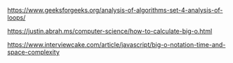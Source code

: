

https://www.geeksforgeeks.org/analysis-of-algorithms-set-4-analysis-of-loops/

https://justin.abrah.ms/computer-science/how-to-calculate-big-o.html

https://www.interviewcake.com/article/javascript/big-o-notation-time-and-space-complexity


